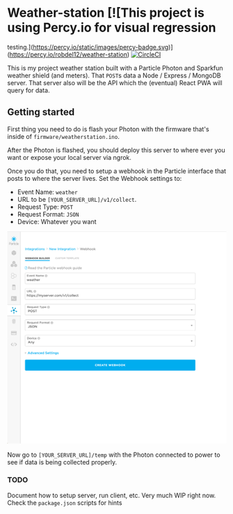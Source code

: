 # Weather-station [![This project is using Percy.io for visual regression
testing.](https://percy.io/static/images/percy-badge.svg)](https://percy.io/robdel12/weather-station) [![CircleCI](https://circleci.com/gh/Robdel12/weatherstation/tree/master.svg?style=svg)](https://circleci.com/gh/Robdel12/weatherstation/tree/master)

This is my project weather station built with a Particle Photon and
Sparkfun weather shield (and meters). That `POST`s data a Node /
Express / MongoDB server. That server also will be the API which the
(eventual) React PWA will query for data.

## Getting started

First thing you need to do is flash your Photon with the firmware
that's inside of `firmware/weatherstation.ino`.

After the Photon is flashed, you should deploy this server to where
ever you want or expose your local server via ngrok.

Once you do that, you need to setup a webhook in the Particle
interface that posts to where the server lives. Set the Webhook
settings to:

- Event Name: `weather`
- URL to be `[YOUR_SERVER_URL]/v1/collect`.
- Request Type: `POST`
- Request Format: `JSON`
- Device: Whatever you want

![Webhook screenshot example](/docs/images/webhook.png)

Now go to `[YOUR_SERVER_URL]/temp` with the Photon connected to power
to see if data is being collected properly.

### TODO

Document how to setup server, run client, etc. Very much WIP right
now. Check the `package.json` scripts for hints
